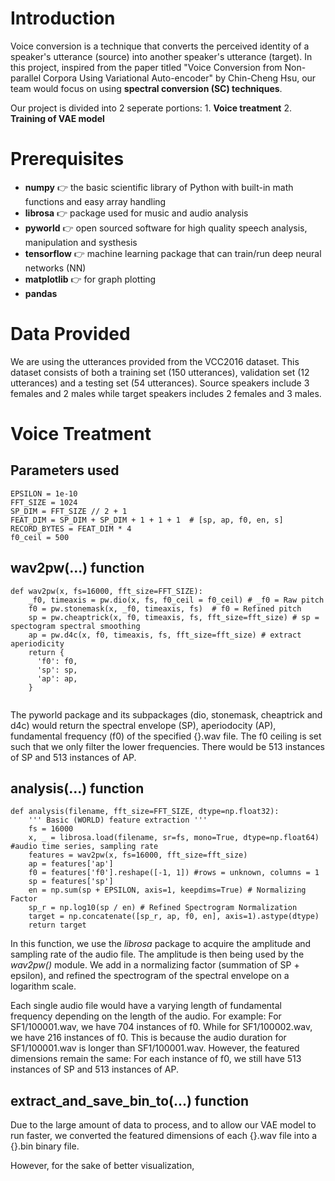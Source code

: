 # Introduction

Voice conversion is a technique that converts the perceived identity of a speaker's utterance (source) into another speaker's utterance (target). In this project, inspired from the paper titled "Voice Conversion from Non-parallel Corpora Using Variational Auto-encoder" by Chin-Cheng Hsu, our team would focus on using **spectral conversion (SC) techniques**.

Our project is divided into 2 seperate portions:
                    1. **Voice treatment**
                    2. **Training of VAE model**


# Prerequisites

- **numpy** 👉 the basic scientific library of Python with built-in math functions and easy array handling
- **librosa** 👉 package used for music and audio analysis
- **pyworld** 👉 open sourced software for high quality speech analysis, manipulation and systhesis
- **tensorflow** 👉 machine learning package that can train/run deep neural networks (NN)
- **matplotlib** 👉  for graph plotting
- **pandas** 

# Data Provided

We are using the utterances provided from the VCC2016 dataset. This dataset consists of both a training set (150 utterances), validation set (12 utterances) and a testing set (54 utterances). Source speakers include 3 females and 2 males while target speakers includes 2 females and 3 males.

# Voice Treatment
## Parameters used
```
EPSILON = 1e-10
FFT_SIZE = 1024
SP_DIM = FFT_SIZE // 2 + 1 
FEAT_DIM = SP_DIM + SP_DIM + 1 + 1 + 1  # [sp, ap, f0, en, s] 
RECORD_BYTES = FEAT_DIM * 4 
f0_ceil = 500
```
## wav2pw(...) function
```
def wav2pw(x, fs=16000, fft_size=FFT_SIZE):
    _f0, timeaxis = pw.dio(x, fs, f0_ceil = f0_ceil) # _f0 = Raw pitch
    f0 = pw.stonemask(x, _f0, timeaxis, fs)  # f0 = Refined pitch
    sp = pw.cheaptrick(x, f0, timeaxis, fs, fft_size=fft_size) # sp = spectogram spectral smoothing
    ap = pw.d4c(x, f0, timeaxis, fs, fft_size=fft_size) # extract aperiodicity
    return {
      'f0': f0,
      'sp': sp,
      'ap': ap,
    }
    
```
The pyworld package and its subpackages (dio, stonemask, cheaptrick and d4c) would return the spectral envelope (SP), aperiodocity (AP),  fundamental frequency (f0) of the specified {}.wav file. The f0 ceiling is set such that we only filter the lower frequencies.  There would be 513 instances of SP and 513 instances of AP.

## analysis(...) function
```
def analysis(filename, fft_size=FFT_SIZE, dtype=np.float32):
    ''' Basic (WORLD) feature extraction ''' 
    fs = 16000
    x, _ = librosa.load(filename, sr=fs, mono=True, dtype=np.float64) #audio time series, sampling rate
    features = wav2pw(x, fs=16000, fft_size=fft_size)
    ap = features['ap']
    f0 = features['f0'].reshape([-1, 1]) #rows = unknown, columns = 1
    sp = features['sp']
    en = np.sum(sp + EPSILON, axis=1, keepdims=True) # Normalizing Factor
    sp_r = np.log10(sp / en) # Refined Spectrogram Normalization
    target = np.concatenate([sp_r, ap, f0, en], axis=1).astype(dtype)
    return target 
```
In this function, we use the *librosa* package to acquire the amplitude and sampling rate of the audio file. The amplitude is then being used by the *wav2pw()* module. We add in a normalizing factor (summation of SP + epsilon), and refined the spectrogram of the spectral envelope on a logarithm scale.

Each single audio file would have a varying length of fundamental frequency depending on the length of the audio. For example: For SF1/100001.wav, we have 704 instances of f0. While for SF1/100002.wav, we have 216 instances of f0. This is because the audio duration for SF1/100001.wav is longer than SF1/100001.wav. However, the featured dimensions remain the same: For each instance of f0, we still have 513 instances of SP and 513 instances of AP.

## extract_and_save_bin_to(...) function

Due to the large amount of data to process, and to allow our VAE model to run faster, we converted the featured dimensions of each {}.wav file into a {}.bin binary file.

However, for the sake of better visualization, 
